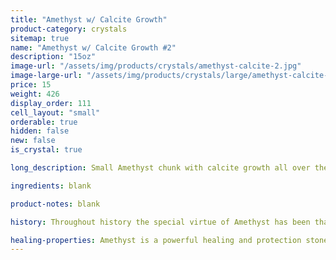 ```yaml
---
title: "Amethyst w/ Calcite Growth"
product-category: crystals
sitemap: true
name: "Amethyst w/ Calcite Growth #2"
description: "15oz"
image-url: "/assets/img/products/crystals/amethyst-calcite-2.jpg"
image-large-url: "/assets/img/products/crystals/large/amethyst-calcite-2.jpg"
price: 15
weight: 426
display_order: 111
cell_layout: "small"
orderable: true
hidden: false
new: false
is_crystal: true

long_description: Small Amethyst chunk with calcite growth all over the crystal and iron oxide inside the points. Featuring beautiful rainbows and unique growth lines on each point.

ingredients: blank

product-notes: blank

history: Throughout history the special virtue of Amethyst has been that of preventing drunkenness and overindulgence. Ancient Greeks and Romans routinely studded their goblets with Amethyst believing wine drunk from an Amethyst cup was powerless to intoxicate, and a stone worn on the body, especially at the navel, had a sobering effect, not only for inebriation but in over-zealousness in passion. Catholic bishops also wore Amethyst in a ring to protect from mystical intoxication. Kissing the ring kept others from similar mystical intoxication and kept them grounded in spiritual thought.

healing-properties: Amethyst is a powerful healing and protection stone. It is the February birthstone and is associated to the crown chakra, providing protection against psychic attack, enhancing psychic abilities, calming and stimulating the mind, and nourishing the spirit. For this reason amethyst has been historically used as a remedy for nightmares and insomnia, as well as to aid meditative focus.
---
```

